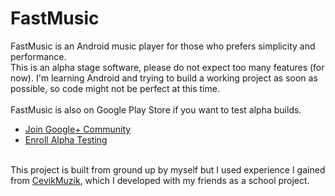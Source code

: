# FastMusic
FastMusic is an Android music player for those who prefers simplicity and performance.
<br>
This is an alpha stage software, please do not expect too many features (for now). I'm learning Android and trying to build a working project as soon as possible, so code might not be perfect at this time.
<br>
<br>
FastMusic is also on Google Play Store if you want to test alpha builds.
<br>
<ul>
<li><a target="_blank"  href="https://plus.google.com/communities/109803960827857968828">Join Google+ Community</li>
<li><a target="_blank"  href="https://play.google.com/apps/testing/com.teknobolge.android.fastmusic">Enroll Alpha Testing</a></li>
</ul>
<br>
This project is built from ground up by myself but I used experience I gained from <a target="_blank" href="https://github.com/okrt/CevikMuzik">CevikMuzik</a>, which I developed with my friends as a school project.